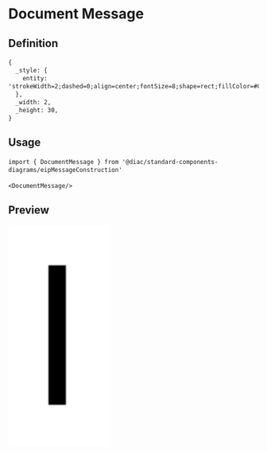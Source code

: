 # Document Message

## Definition

```
{
  _style: { 
    entity: 'strokeWidth=2;dashed=0;align=center;fontSize=8;shape=rect;fillColor=#C7A0FF;fontStyle=1;whiteSpace=wrap;html=1;',
  },
  _width: 2,
  _height: 30,
}
```

## Usage

```
import { DocumentMessage } from '@diac/standard-components-diagrams/eipMessageConstruction'

<DocumentMessage/>
```

## Preview

<img src="./document-message.png" width="200"/>
